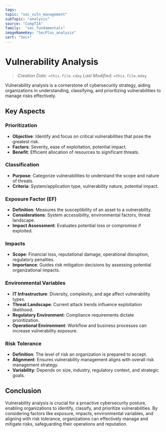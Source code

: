 ```yaml
---
tags:
topic: "sec_vuln_management"
subTopic: "analysis"
source: "CompTIA"
family:  "sec_fundamentals"
imageNameKey: "SecPlus_analysis" 
cert: "Sec+"
---
```

# Vulnerability Analysis
> *Creation Date:* `=this.file.cday`
> *Last Modified:* `=this.file.mday`

Vulnerability analysis is a cornerstone of cybersecurity strategy, aiding organizations in understanding, classifying, and prioritizing vulnerabilities to manage risks effectively.

## Key Aspects

### Prioritization

- **Objective**: Identify and focus on critical vulnerabilities that pose the greatest risk.
- **Factors**: Severity, ease of exploitation, potential impact.
- **Benefit**: Efficient allocation of resources to significant threats.

### Classification

- **Purpose**: Categorize vulnerabilities to understand the scope and nature of threats.
- **Criteria**: System/application type, vulnerability nature, potential impact.

### Exposure Factor (EF)

- **Definition**: Measures the susceptibility of an asset to a vulnerability.
- **Considerations**: System accessibility, environmental factors, threat landscape.
- **Impact Assessment**: Evaluates potential loss or compromise if exploited.

### Impacts

- **Scope**: Financial loss, reputational damage, operational disruption, regulatory penalties.
- **Importance**: Guides risk mitigation decisions by assessing potential organizational impacts.

### Environmental Variables

- **IT Infrastructure**: Diversity, complexity, and age affect vulnerability types.
- **Threat Landscape**: Current attack trends influence exploitation likelihood.
- **Regulatory Environment**: Compliance requirements dictate prioritization.
- **Operational Environment**: Workflow and business processes can increase vulnerability exposure.

### Risk Tolerance

- **Definition**: The level of risk an organization is prepared to accept.
- **Alignment**: Ensures vulnerability management aligns with overall risk management strategy.
- **Variability**: Depends on size, industry, regulatory context, and strategic goals.

## Conclusion

Vulnerability analysis is crucial for a proactive cybersecurity posture, enabling organizations to identify, classify, and prioritize vulnerabilities. By considering factors like exposure, impacts, environmental variables, and aligning with risk tolerance, organizations can effectively manage and mitigate risks, safeguarding their operations and reputation.

